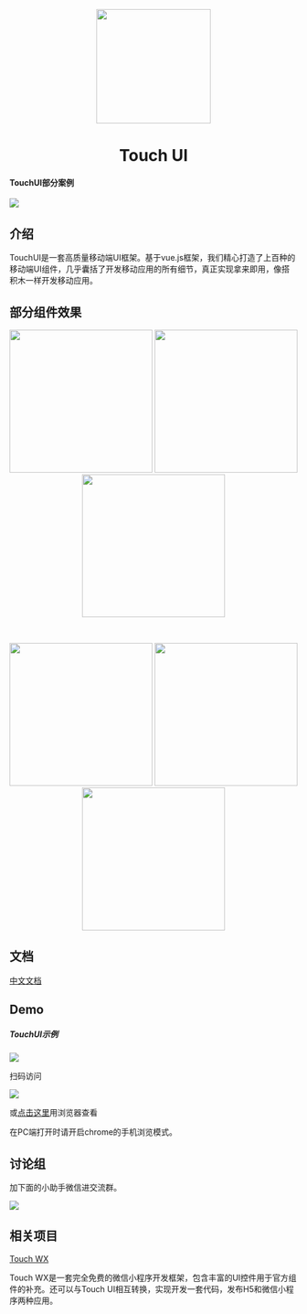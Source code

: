 <p align="center">

<img width="200" height="200" src="https://github.com/uileader/touchui/blob/master/images/about_logo.png" />

</p>

<h1 align="center">Touch UI</h1>



####  TouchUI部分案例

<img src="https://github.com/uileader/touchui/blob/master/img/1.png" />



## 介绍

TouchUI是一套高质量移动端UI框架。基于vue.js框架，我们精心打造了上百种的移动端UI组件，几乎囊括了开发移动应用的所有细节，真正实现拿来即用，像搭积木一样开发移动应用。

## 部分组件效果

<p align="center">



<img  src="https://github.com/uileader/touchui/blob/master/img/3.gif" width="250"/>

<img src="https://github.com/uileader/touchui/blob/master/img/4.gif" width="250"/>

<img src="https://github.com/uileader/touchui/blob/master/img/8.gif" width="250" />

​		

</p>





<p align="center">

<img src="https://github.com/uileader/touchui/blob/master/img/5.gif" width="250"/>

<img src="https://github.com/uileader/touchui/blob/master/img/6.gif" width="250"/>

<img src="https://github.com/uileader/touchui/blob/master/img/7.gif" width="250"/>



</p>



## 文档

<a href="http://www.touchui.io/touchui_doc/">中文文档</a>

## Demo

##### TouchUI示例

<img src="https://github.com/uileader/touchui/blob/master/img/9.png" />

扫码访问

 <img src="http://static.uileader.com/touchui/img/touchui.png" />

或<a href="https://www.wetouch.net/touchui_webapp/">点击这里</a>用浏览器查看

在PC端打开时请开启chrome的手机浏览模式。

## 讨论组

加下面的小助手微信进交流群。

 <img src="http://www.touchui.io/img/weixin_frank.png" />



## 相关项目

<a href="https://github.com/uileader/touchuiwx" >Touch WX</a>

Touch WX是一套完全免费的微信小程序开发框架，包含丰富的UI控件用于官方组件的补充。还可以与Touch UI相互转换，实现开发一套代码，发布H5和微信小程序两种应用。

